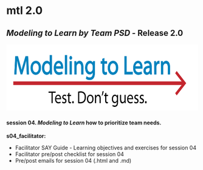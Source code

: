 # mtl 2.0
## *Modeling to Learn by Team PSD* - Release 2.0

<img src = "https://github.com/lzim/teampsd/blob/master/resources/logos/mtl_testdontguess_sm.png"
     height = "175" width = "650">  
     
#### session 04. *Modeling to Learn* how to prioritize **team needs**.

**s04_facilitator:**  
  + Facilitator SAY Guide - Learning objectives and exercises for session 04
  + Facilitator pre/post checklist for session 04
  + Pre/post emails for session 04 (.html and .md)

